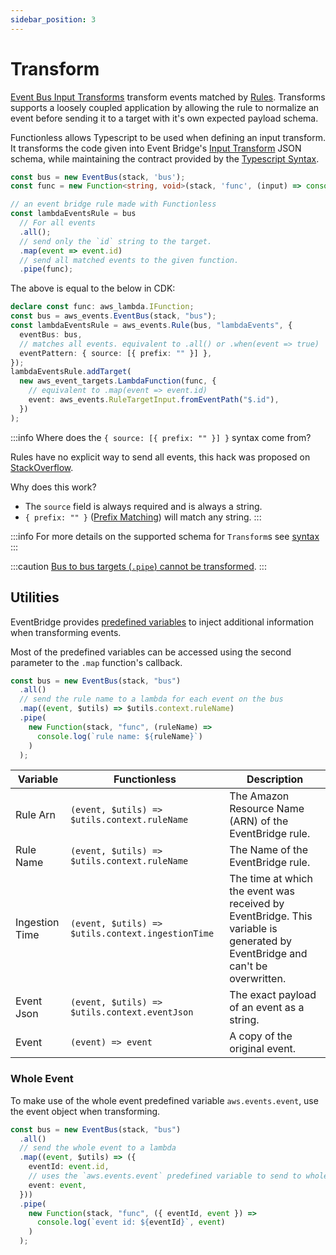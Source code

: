 ```yaml
---
sidebar_position: 3
---
```


# Transform

[Event Bus Input Transforms](https://docs.aws.amazon.com/eventbridge/latest/userguide/eb-transform-target-input.html) transform events matched by [Rules](./rule). Transforms supports a loosely coupled application by allowing the rule to normalize an event before sending it to a target with it's own expected payload schema.

Functionless allows Typescript to be used when defining an input transform. It transforms the code given into Event Bridge's [Input Transform](https://docs.aws.amazon.com/eventbridge/latest/userguide/eb-transform-target-input.html) JSON schema, while maintaining the contract provided by the [Typescript Syntax](./syntax#event-transforms).

```ts
const bus = new EventBus(stack, 'bus');
const func = new Function<string, void>(stack, 'func', (input) => console.log(input));

// an event bridge rule made with Functionless
const lambdaEventsRule = bus
  // For all events
  .all();
  // send only the `id` string to the target.
  .map(event => event.id)
  // send all matched events to the given function.
  .pipe(func);
```

The above is equal to the below in CDK:

```ts
declare const func: aws_lambda.IFunction;
const bus = aws_events.EventBus(stack, "bus");
const lambdaEventsRule = aws_events.Rule(bus, "lambdaEvents", {
  eventBus: bus,
  // matches all events. equivalent to .all() or .when(event => true)
  eventPattern: { source: [{ prefix: "" }] },
});
lambdaEventsRule.addTarget(
  new aws_event_targets.LambdaFunction(func, {
    // equivalent to .map(event => event.id)
    event: aws_events.RuleTargetInput.fromEventPath("$.id"),
  })
);
```

:::info
Where does the `{ source: [{ prefix: "" }] }` syntax come from?

Rules have no explicit way to send all events, this hack was proposed on [StackOverflow](https://stackoverflow.com/a/62407802/968011).

Why does this work?

- The `source` field is always required and is always a string.
- `{ prefix: "" }` ([Prefix Matching](https://docs.aws.amazon.com/eventbridge/latest/userguide/eb-event-patterns-content-based-filtering.html#eb-filtering-prefix-matching)) will match any string.
  :::

:::info
For more details on the supported schema for `Transform`s see [syntax](./syntax#event-transforms)
:::

:::caution
[Bus to bus targets (`.pipe`) cannot be transformed](./limitations#bus-to-bus-rules-cannot-be-transformed).
:::

## Utilities

EventBridge provides [predefined variables](https://docs.aws.amazon.com/eventbridge/latest/userguide/eb-transform-target-input.html#eb-transform-input-predefined) to inject additional information when transforming events.

Most of the predefined variables can be accessed using the second parameter to the `.map` function's callback.

```ts
const bus = new EventBus(stack, "bus")
  .all()
  // send the rule name to a lambda for each event on the bus
  .map((event, $utils) => $utils.context.ruleName)
  .pipe(
    new Function(stack, "func", (ruleName) =>
      console.log(`rule name: ${ruleName}`)
    )
  );
```

| Variable       | Functionless                                      | Description                                                                                                                  |
| -------------- | ------------------------------------------------- | ---------------------------------------------------------------------------------------------------------------------------- |
| Rule Arn       | `(event, $utils) => $utils.context.ruleName`      | The Amazon Resource Name (ARN) of the EventBridge rule.                                                                      |
| Rule Name      | `(event, $utils) => $utils.context.ruleName`      | The Name of the EventBridge rule.                                                                                            |
| Ingestion Time | `(event, $utils) => $utils.context.ingestionTime` | The time at which the event was received by EventBridge. This variable is generated by EventBridge and can't be overwritten. |
| Event Json     | `(event, $utils) => $utils.context.eventJson`     | The exact payload of an event as a string.                                                                                   |
| Event          | `(event) => event`                                | A copy of the original event.                                                                                                |

### Whole Event

To make use of the whole event predefined variable `aws.events.event`, use the event object when transforming.

```ts
const bus = new EventBus(stack, "bus")
  .all()
  // send the whole event to a lambda
  .map((event, $utils) => ({
    eventId: event.id,
    // uses the `aws.events.event` predefined variable to send to whole event.
    event: event,
  }))
  .pipe(
    new Function(stack, "func", ({ eventId, event }) =>
      console.log(`event id: ${eventId}`, event)
    )
  );
```
